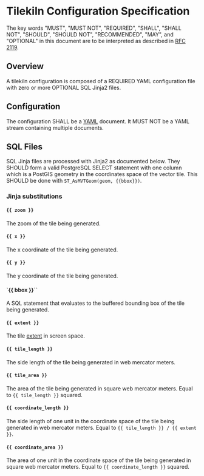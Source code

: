 # Tilekiln Configuration Specification

The key words "MUST", "MUST NOT", "REQUIRED", "SHALL", "SHALL NOT", "SHOULD", "SHOULD NOT", "RECOMMENDED", "MAY", and "OPTIONAL" in this document are to be interpreted as described in [RFC 2119](https://www.ietf.org/rfc/rfc2119.txt).

## Overview

A tilekiln configuration is composed of a REQUIRED YAML configuration file with zero or more OPTIONAL SQL Jinja2 files.

## Configuration

The configuration SHALL be a [YAML](https://yaml.org/spec/1.2/spec.html) document. It MUST NOT be a YAML stream containing multiple documents.

## SQL Files

SQL Jinja files are processed with Jinja2 as documented below. They SHOULD form a valid PostgreSQL SELECT statement with one column which is a PostGIS geometry in the coordinates space of the vector tile. This SHOULD be done with `ST_AsMVTGeom(geom, {{bbox}})`.

### Jinja substitutions

#### `{{ zoom }}`

The zoom of the tile being generated.

#### `{{ x }}`

The x coordinate of the tile being generated.

#### `{{ y }}`

The y coordinate of the tile being generated.

#### `{{ bbox }}``

A SQL statement that evaluates to the buffered bounding box of the tile being generated.

#### `{{ extent }}`

The tile [extent](https://github.com/mapbox/vector-tile-spec/tree/master/2.1#3-projection-and-bounds) in screen space.

#### `{{ tile_length }}`

The side length of the tile being generated in web mercator meters.

#### `{{ tile_area }}`

The area of the tile being generated in square web mercator meters. Equal to `{{ tile_length }}` squared.

#### `{{ coordinate_length }}`

The side length of one unit in the coordinate space of the tile being generated in web mercator meters. Equal to `{{ tile_length }} / {{ extent }}`.

#### `{{ coordinate_area }}`

The area of one unit in the coordinate space of the tile being generated in square web mercator meters. Equal to `{{ coordinate_length }}` squared.
